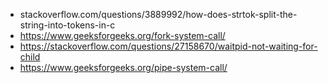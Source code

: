- stackoverflow.com/questions/3889992/how-does-strtok-split-the-string-into-tokens-in-c
-  https://www.geeksforgeeks.org/fork-system-call/
- https://stackoverflow.com/questions/27158670/waitpid-not-waiting-for-child
- https://www.geeksforgeeks.org/pipe-system-call/

